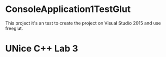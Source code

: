 # ConsoleApplication1TestGlut 

This project it's an test to create the project on Visual Studio 2015 and use freeglut.

# UNice C++ Lab 3
